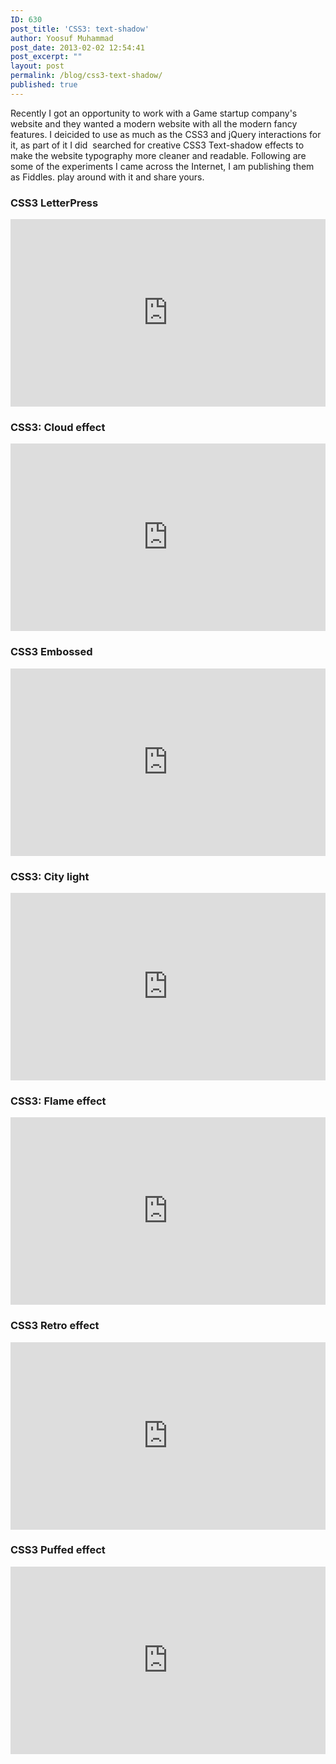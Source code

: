 ```yaml
---
ID: 630
post_title: 'CSS3: text-shadow'
author: Yoosuf Muhammad
post_date: 2013-02-02 12:54:41
post_excerpt: ""
layout: post
permalink: /blog/css3-text-shadow/
published: true
---
```

Recently I got an opportunity to work with a Game startup company's website and they wanted a modern website with all the modern fancy features. I deicided to use as much as the CSS3 and jQuery interactions for it, as part of it I did  searched for creative CSS3 Text-shadow effects to make the website typography more cleaner and readable. Following are some of the experiments I came across the Internet, I am publishing them as Fiddles. play around with it and share yours.
<h3>CSS3 LetterPress</h3>
<iframe style="width: 100%; height: 300px;" src="http://jsfiddle.net/eyoosuf/BWYmq/embedded/result/" height="240" width="320" allowfullscreen="no" frameborder="0"></iframe>
<h3>CSS3: Cloud effect</h3>
<iframe style="width: 100%; height: 300px;" src="http://jsfiddle.net/eyoosuf/nrceN/embedded/result/" height="240" width="320" allowfullscreen="allowfullscreen" frameborder="0"></iframe>
<h3>CSS3 Embossed</h3>
<iframe style="width: 100%; height: 300px;" src="http://jsfiddle.net/eyoosuf/nELpg/embedded/result/" height="240" width="320" allowfullscreen="allowfullscreen" frameborder="0"></iframe>
<h3>CSS3: City light</h3>
<iframe style="width: 100%; height: 300px;" src="http://jsfiddle.net/eyoosuf/tXg3A/1/embedded/result/" height="240" width="320" allowfullscreen="allowfullscreen" frameborder="0"></iframe>
<h3>CSS3: Flame effect</h3>
<iframe style="width: 100%; height: 300px;" src="http://jsfiddle.net/eyoosuf/njxNU/embedded/result" height="240" width="320" allowfullscreen="allowfullscreen" frameborder="0"></iframe>
<h3>CSS3 Retro effect</h3>
<iframe style="width: 100%; height: 300px;" src="http://jsfiddle.net/eyoosuf/y5pBN/embedded/result" height="240" width="320" allowfullscreen="allowfullscreen" frameborder="0"></iframe>
<h3>CSS3 Puffed effect</h3>
<iframe style="width: 100%; height: 300px;" src="http://jsfiddle.net/eyoosuf/2GBRF/embedded/result" height="240" width="320" allowfullscreen="allowfullscreen" frameborder="0"></iframe>